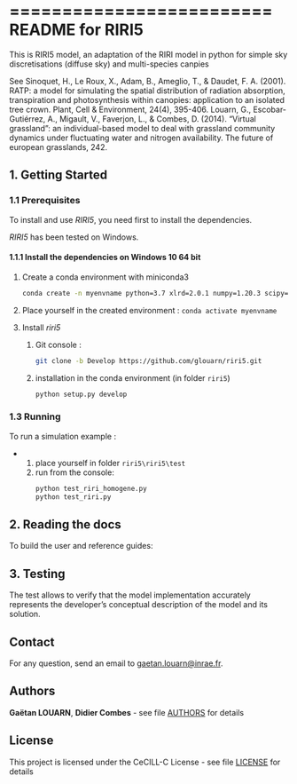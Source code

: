 =========================
README for RIRI5
=========================

This is RIRI5 model, an adaptation of the RIRI model in python for simple sky discretisations (diffuse sky) and multi-species canpies

See 
Sinoquet, H., Le Roux, X., Adam, B., Ameglio, T., & Daudet, F. A. (2001). RATP: a model for simulating the spatial distribution of radiation absorption, transpiration and photosynthesis within canopies: application to an isolated tree crown. Plant, Cell & Environment, 24(4), 395-406.
Louarn, G., Escobar-Gutiérrez, A., Migault, V., Faverjon, L., & Combes, D. (2014). “Virtual grassland”: an individual-based model to deal with grassland community dynamics under fluctuating water and nitrogen availability. The future of european grasslands, 242.



## 1. Getting Started


### 1.1 Prerequisites

To install and use *RIRI5*, you need first to install the dependencies.

*RIRI5* has been tested on Windows.
 

#### 1.1.1 Install the dependencies on Windows 10 64 bit
1) Create a conda environment with miniconda3
    ```bash
    conda create -n myenvname python=3.7 xlrd=2.0.1 numpy=1.20.3 scipy=1.7.3 pandas=1.3.4
    ```

2) Place yourself in the created environment  : `conda activate myenvname`

3) Install *riri5*
    1) Git console :
        ```bash
        git clone -b Develop https://github.com/glouarn/riri5.git
        ```
    2) installation in the conda environment (in folder `riri5`)
        ```bash
        python setup.py develop
        ```


### 1.3 Running

To run a simulation example :

* 1. place yourself in folder `riri5\riri5\test`
  2. run from the console:
		```bash
        python test_riri_homogene.py
		python test_riri.py
        ```

## 2. Reading the docs

To build the user and reference guides:


## 3. Testing

The test allows to verify that the model implementation accurately 
represents the developer’s conceptual description of the model and its solution.


## Contact

For any question, send an email to <gaetan.louarn@inrae.fr>.


## Authors

**Gaëtan LOUARN**, **Didier Combes** - see file [AUTHORS](AUTHORS) for details

## License

This project is licensed under the CeCILL-C License - see file [LICENSE](LICENSE) for details

